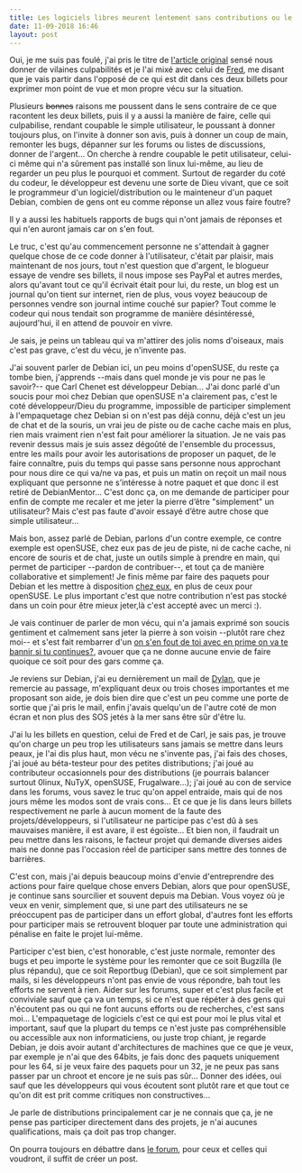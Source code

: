 ```yaml
---
title: Les logiciels libres meurent lentement sans contributions ou le consommateur passif, conséquence de la massification de l’informatique personnelle ?
date: 11-09-2018 16:46 
layout: post
---
```


Oui, je me suis pas foulé, j'ai pris le titre de [l'article original](https://framablog.org/2018/08/29/les-logiciels-libres-meurent-lentement-sans-contributions/) sensé nous donner de vilaines culpabilités et je l'ai mixé avec celui de [Fred](http://frederic.bezies.free.fr/blog/?p=17886), me disant que je vais partir dans l'opposé de ce qui est dit dans ces deux billets pour exprimer mon point de vue et mon propre vécu sur la situation.

Plusieurs ~~bonnes~~ raisons me poussent dans le sens contraire de ce que racontent les deux billets, puis il y a aussi la manière de faire, celle qui culpabilise, rendant coupable le simple utilisateur, le poussant à donner toujours plus, on l'invite à donner son avis, puis à donner un coup de main, remonter les bugs, dépanner sur les forums ou listes de discussions, donner de l'argent... On cherche à rendre coupable le petit utilisateur, celui-ci même qui n'a sûrement pas installé son linux lui-même, au lieu de regarder un peu plus le pourquoi et comment. Surtout de regarder du coté du codeur, le développeur est devenu une sorte de Dieu vivant, que ce soit le programmeur d'un logiciel/distribution ou le mainteneur d'un paquet Debian, combien de gens ont eu comme réponse un allez vous faire foutre?

Il y a aussi les habituels rapports de bugs qui n'ont jamais de réponses et qui n'en auront jamais car on s'en fout.

Le truc, c'est qu'au commencement personne ne s'attendait à gagner quelque chose de ce code donner à l'utilisateur, c'était par plaisir, mais maintenant de nos jours, tout n'est question que d'argent, le blogueur essaye de vendre ses billets, il nous impose ses PayPal et autres merdes, alors qu'avant tout ce qu'il écrivait était pour lui, du reste, un blog est un journal qu'on tient sur internet, rien de plus, vous voyez beaucoup de personnes vendre son journal intime couché sur papier? Tout comme le codeur qui nous tendait son programme de manière désintéressé, aujourd'hui, il en attend de pouvoir en vivre.

Je sais, je peins un tableau qui va m'attirer des jolis noms d'oiseaux, mais c'est pas grave, c'est du vécu, je n'invente pas.

J'ai souvent parler de Debian ici, un peu moins d'openSUSE, du reste ça tombe bien, j'apprends --mais dans quel monde je vis pour ne pas le savoir?-- que Carl Chenet est développeur Debian... J'ai donc parlé d'un soucis pour moi chez Debian que openSUSE n'a clairement pas, c'est le coté développeur/Dieu du programme, impossible de participer simplement à l'empaquetage chez Debian si on n'est pas déjà connu, déjà c'est un jeu de chat et de la souris, un vrai jeu de piste ou de cache cache mais en plus, rien mais vraiment rien n'est fait pour améliorer la situation. Je ne vais pas revenir dessus mais je suis assez dégoûté de l'ensemble du processus, entre les mails pour avoir les autorisations de proposer un paquet, de le faire connaître, puis du temps qui passe sans personne nous approchant pour nous dire ce qui va/ne va pas, et puis un matin on reçoit un mail nous expliquant que personne ne s’intéresse à notre paquet et que donc il est retiré de DebianMentor... C'est donc ça, on me demande de participer pour enfin de compte me recaler et me jeter la pierre d’être "simplement" un utilisateur? Mais c'est pas faute d'avoir essayé d’être autre chose que simple utilisateur...

Mais bon, assez parlé de Debian, parlons d'un contre exemple, ce contre exemple est openSUSE, chez eux pas de jeu de piste, ni de cache cache, ni encore de souris et de chat, juste un outils simple à prendre en main, qui permet de participer --pardon de contribuer--, et tout ça de manière collaborative et simplement! Je finis même par faire des paquets pour Debian et les mettre à disposition [chez eux](https://download.opensuse.org/repositories/home:/seb95passionlinux/Debian_9.0/), en plus de ceux pour openSUSE. Le plus important c'est que notre contribution n'est pas stocké dans un coin pour être mieux jeter,là c'est accepté avec un merci :).

Je vais continuer de parler de mon vécu, qui n'a jamais exprimé son soucis gentiment et calmement sans jeter la pierre à son voisin --plutôt rare chez moi-- et s'est fait rembarrer d'un [on s'en fout de toi avec en prime on va te bannir si tu continues?](https://www.mageialinux-online.org/forum/topic-25153+derniere-mise-a-jour-une-cata.php), avouer que ça ne donne aucune envie de faire quoique ce soit pour des gars comme ça.

Je reviens sur Debian, j'ai eu dernièrement un mail de [Dylan](https://qa.debian.org/developer.php?login=bob.dybian@gmail.com), que je remercie au passage, m'expliquant deux ou trois choses importantes et me proposant son aide, je dois bien dire que c'est un peu comme une porte de sortie que j'ai pris le mail, enfin j'avais quelqu'un de l'autre coté de mon écran et non plus des SOS jetés à la mer sans être sûr d'être lu.

J'ai lu les billets en question, celui de Fred et de Carl, je sais pas, je trouve qu'on charge un peu trop les utilisateurs sans jamais se mettre dans leurs peaux, je l'ai dis plus haut, mon vécu ne s'invente pas, j'ai fais des choses, j'ai joué au béta-testeur pour des petites distributions; j'ai joué au contributeur occasionnels pour des distributions (je pourrais balancer surtout 0linux, NuTyX, openSUSE, Frugalware...); j'ai joué au con de service dans les forums, vous savez le truc qu'on appel entraide, mais qui de nos jours même les modos sont de vrais cons... Et ce que je lis dans leurs billets respectivement ne parle à aucun moment de la faute des projets/développeurs, si l'utilisateur ne participe pas c'est dû à ses mauvaises manière, il est avare, il est égoïste... Et bien non, il faudrait un peu mettre dans les raisons, le facteur projet qui demande diverses aides mais ne donne pas l'occasion réel de participer sans mettre des tonnes de barrières.

C'est con, mais j'ai depuis beaucoup moins d'envie d'entreprendre des actions pour faire quelque chose envers Debian, alors que pour openSUSE, je continue sans sourcilier et souvent depuis ma Debian. Vous voyez où je veux en venir, simplement que, si une part des utilisateurs ne se préoccupent pas de participer dans un effort global, d'autres font les efforts pour participer mais se retrouvent bloquer par toute une administration qui pénalise en faite le projet lui-même.

Participer c'est bien, c'est honorable, c'est juste normale, remonter des bugs et peu importe le système pour les remonter que ce soit Bugzilla (le plus répandu), que ce soit Reportbug (Debian), que ce soit simplement par mails, si les développeurs n'ont pas envie de vous répondre, bah tout les efforts ne servent à rien. Aider sur les forums, super et c'est plus facile et conviviale sauf que ça va un temps, si ce n'est que répéter à des gens qui n'écoutent pas ou qui ne font aucuns efforts ou de recherches, c'est sans moi... L'empaquetage de logiciels c'est ce qui est pour moi le plus vital et important, sauf que la plupart du temps ce n'est juste pas compréhensible ou accessible aux non informaticiens, ou juste trop chiant, je regarde Debian, je dois avoir autant d'architectures de machines que ce que je veux, par exemple je n'ai que des 64bits, je fais donc des paquets uniquement pour les 64, si je veux faire des paquets pour un 32, je ne peux pas sans passer par un chroot et encore je ne suis pas sûr... Donner des idées, oui sauf que les développeurs qui vous écoutent sont plutôt rare et que tout ce qu'on dit est prit comme critiques non constructives...

Je parle de distributions principalement car je ne connais que ça, je ne pense pas participer directement dans des projets, je n'ai aucunes qualifications, mais ça doit pas trop changer.

On pourra toujours en débattre dans [le forum](https://passiongnulinux.tuxfamily.org/forum/), pour ceux et celles qui voudront, il suffit de créer un post.
